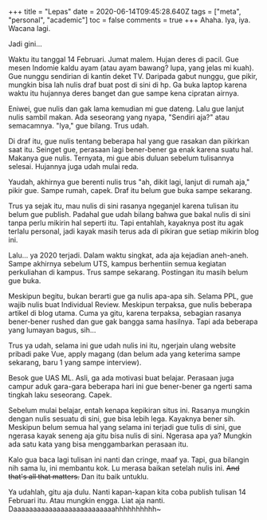 +++
title = "Lepas"
date = 2020-06-14T09:45:28.640Z
tags = ["meta", "personal", "academic"]
toc = false
comments = true
+++
Ahaha. Iya, iya. Wacana lagi.

Jadi gini...

<!--more-->

Waktu itu tanggal 14 Februari. Jumat malem. Hujan deres di pacil. Gue mesen Indomie kaldu
ayam (atau ayam bawang? lupa, yang jelas mi kuah). Gue nunggu sendirian di kantin deket TV.
Daripada gabut nunggu, gue pikir, mungkin bisa lah nulis draf buat post di sini di hp. Ga
buka laptop karena waktu itu hujannya deres banget dan gue sampe kena cipratan airnya.

Eniwei, gue nulis dan gak lama kemudian mi gue dateng. Lalu gue lanjut nulis sambil makan.
Ada seseorang yang nyapa, "Sendiri aja?" atau semacamnya. "Iya," gue bilang. Trus udah.

Di draf itu, gue nulis tentang beberapa hal yang gue rasakan dan pikirkan saat itu. Seinget
gue, perasaan lagi bener-bener ga enak karena suatu hal. Makanya gue nulis. Ternyata, mi
gue abis duluan sebelum tulisannya selesai. Hujannya juga udah mulai reda.

Yaudah, akhirnya gue berenti nulis trus "ah, dikit lagi, lanjut di rumah aja," pikir gue.
Sampe rumah, capek. Draf itu belum gue buka sampe sekarang.

Trus ya sejak itu, mau nulis di sini rasanya ngeganjel karena tulisan itu belum gue
publish. Padahal gue udah bilang bahwa gue bakal nulis di sini tanpa perlu mikirin hal
seperti itu. Tapi entahlah, kayaknya post itu agak terlalu personal, jadi kayak masih terus
ada di pikiran gue setiap mikirin blog ini.

Lalu... ya 2020 terjadi. Dalam waktu singkat, ada aja kejadian aneh-aneh. Sampe akhirnya
sebelum UTS, kampus berhentiin semua kegiatan perkuliahan di kampus. Trus sampe sekarang.
Postingan itu masih belum gue buka.

Meskipun begitu, bukan berarti gue ga nulis apa-apa sih. Selama PPL, gue wajib nulis buat
Individual Review. Meskipun terpaksa, gue nulis beberapa artikel di blog utama. Cuma ya
gitu, karena terpaksa, sebagian rasanya bener-bener rushed dan gue gak bangga sama
hasilnya. Tapi ada beberapa yang lumayan bagus, sih...

Trus ya udah, selama ini gue udah nulis ini itu, ngerjain ulang website pribadi pake Vue,
apply magang (dan belum ada yang keterima sampe sekarang, baru 1 yang sampe interview).

Besok gue UAS ML. Asli, ga ada motivasi buat belajar. Perasaan juga campur aduk gara-gara
beberapa hari ini gue bener-bener ga ngerti sama tingkah laku seseorang. Capek.

Sebelum mulai belajar, entah kenapa kepikiran situs ini. Rasanya mungkin dengan nulis
sesuatu di sini, gue bisa lebih lega. Kayaknya bener sih. Meskipun belum semua hal yang
selama ini terjadi gue tulis di sini, gue ngerasa kayak seneng aja gitu bisa nulis di sini.
Ngerasa apa ya? Mungkin ada satu kata yang bisa menggambarkan perasaan itu.

Kalo gua baca lagi tulisan ini nanti dan cringe, maaf ya. Tapi, gua bilangin nih sama lu,
ini membantu kok. Lu merasa baikan setelah nulis ini. ~~And that's all that matters.~~ Dan
itu baik untuklu.

Ya udahlah, gitu aja dulu. Nanti kapan-kapan kita coba publish tulisan 14 Februari itu.
Atau mungkin engga. Liat aja nanti. Daaaaaaaaaaaaaaaaaaaaaaaaaahhhhhhhhhh~